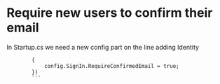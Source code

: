 ﻿# Require new users to confirm their email

In Startup.cs we need a new config part on the line adding Identity
```    services.AddIdentity<ApplicationUser, IdentityRole>(config =>
        {
            config.SignIn.RequireConfirmedEmail = true;
        })
		```